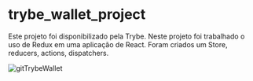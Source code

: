 # trybe_wallet_project

Este projeto foi disponibilizado pela Trybe. 
Neste projeto foi trabalhado o uso de Redux em uma aplicação de React. 
Foram criados um Store, reducers, actions, dispatchers.

![gitTrybeWallet](https://user-images.githubusercontent.com/90699176/169705937-4b4bbd6d-70fd-4795-857c-32a9b4406589.gif)
